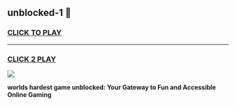 
## unblocked-1 👋
<h3>
<a href="https://premium.freeplayer.one?title=unblocked-1&ref=14F">CLICK TO PLAY</a></h3>
<hr>

<h3>
<a href="https://premium.freeplayer.one?title=unblocked-1&ref=14F">CLICK 2 PLAY</a>
  
</h3>

<a href="https://premium.freeplayer.one?title=unblocked-1&ref=12F/"><img src="https://clearcache.store/games.png"></a>


**worlds hardest game unblocked: Your Gateway to Fun and Accessible Online Gaming**
